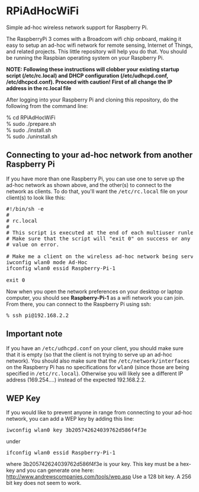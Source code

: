 # RPiAdHocWiFi
Simple ad-hoc wireless network support for Raspberry Pi.

The RaspberryPi 3 comes with a Broadcom wifi chip onboard, making it easy to
setup an ad-hoc wifi network for remote sensing, Internet of Things, and
related projects.  This little repository will help you do that.  You should be
running the Raspbian 
operating system on your Raspberry Pi.

<b>
NOTE: Following these instructions will clobber your existing startup script
(/etc/rc.local) and DHCP configuration (/etc/udhcpd.conf, /etc/dhcpcd.conf).  
Proceed with caution! First of all change the IP address in the rc.local file
</b>

<p>

After logging into your Raspberry Pi and cloning this repository, do the following from the command line:

% cd RPiAdHocWiFi <br>
% sudo ./prepare.sh <br>
% sudo ./install.sh <br>
% sudo ./uninstall.sh <br>

##  Connecting to your ad-hoc network from another Raspberry Pi
If you have more than one Raspberry Pi, you can use one to serve up the ad-hoc network as shown above,
and the other(s) to connect to the network as clients.  To do that, you'll want the <tt>/etc/rc.local</tt>
file on your client(s) to look like this:

<pre>
#!/bin/sh -e
#
# rc.local
#
# This script is executed at the end of each multiuser runlevel.
# Make sure that the script will "exit 0" on success or any other
# value on error.

# Make me a client on the wireless ad-hoc network being served by Raspberry-Pi-1
iwconfig wlan0 mode Ad-Hoc
ifconfig wlan0 essid Raspberry-Pi-1

exit 0
</pre>

Now when you open the network preferences on your desktop or laptop computer, you should see <b>Raspberry-Pi-1</b>
as a wifi network you can join.  From there, you can connect to the Raspberry Pi using ssh:

<pre>
% ssh pi@192.168.2.2
</pre>

## Important note

If you have an <tt>/etc/udhcpd.conf</tt> on your client, you should make sure that it is empty 
(so that the client is not trying to serve up an ad-hoc network).  You should also make sure
that the <tt>/etc/network/interfaces</tt> on the Raspberry Pi has no
specifications for <tt>wlan0</tt> (since those are being specified in
<tt>/etc/rc.local</tt>). Otherwise you will likely see a different IP address
(169.254....) instead of the expected 192.168.2.2.

## WEP Key

If you would like to prevent anyone in range from connecting to your ad-hoc network, you can add a WEP key by adding this line:
<pre>
iwconfig wlan0 key 3b205742624039762d586f4f3e
</pre>
under 
<pre>
ifconfig wlan0 essid Raspberry-Pi-1
</pre>
where 3b205742624039762d586f4f3e is your key.
This key must be a hex-key and you can generate one here: http://www.andrewscompanies.com/tools/wep.asp
Use a 128 bit key.  A 256 bit key does not seem to work.
